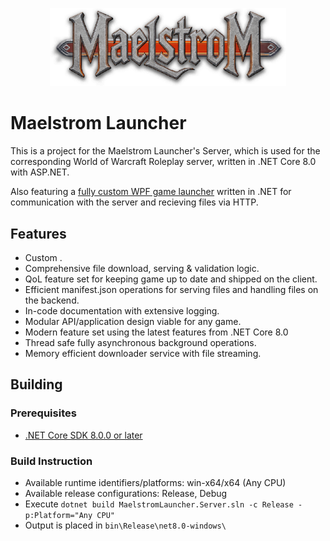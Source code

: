 <p align="center">
  <img src="Resources/logo.png" width="75%" height="75%">
</p>

# Maelstrom Launcher

This is a project for the Maelstrom Launcher's Server, which is used for the corresponding World of Warcraft Roleplay server, written in .NET Core 8.0 with ASP.NET.

Also featuring a [fully custom WPF game launcher](https://github.com/Cenatm/MaelstromLauncher) written in .NET for communication with the server and recieving files via HTTP.


## Features

- Custom .
- Comprehensive file download, serving & validation logic.
- QoL feature set for keeping game up to date and shipped on the client.
- Efficient manifest.json operations for serving files and handling files on the backend.
- In-code documentation with extensive logging.
- Modular API/application design viable for any game.
- Modern feature set using the latest features from .NET Core 8.0
- Thread safe fully asynchronous background operations.
- Memory efficient downloader service with file streaming.

## Building

### Prerequisites

* [.NET Core SDK 8.0.0 or later](https://dotnet.microsoft.com/en-us/download/dotnet/8.0)

### Build Instruction

* Available runtime identifiers/platforms: win-x64/x64 (Any CPU)
* Available release configurations: Release, Debug
* Execute `dotnet build MaelstromLauncher.Server.sln -c Release -p:Platform="Any CPU"`
* Output is placed in `bin\Release\net8.0-windows\`
